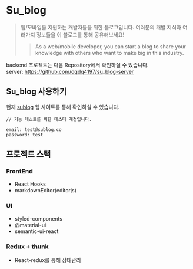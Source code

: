 # Su_blog
> 웹/모바일을 지원하는 개발자들을 위한 블로그입니다. 여러분의 개발 지식과 여러가지 정보들을 이 블로그를 통해 공유해보세요!
>> As a web/mobile developer, you can start a blog to share your knowledge with others who want to make big in this industry.

backend 프로젝트는 다음 Repository에서 확인하실 수 있습니다. <br/>
server: https://github.com/dqdq4197/su_blog-server 
## Su_blog 사용하기

현재 [sublog](http://www.sublog.co) 웹 사이트를 통해 확인하실 수 있습니다. 
```
// 기능 테스트를 위한 테스터 계정입니다.

email: test@sublog.co
password: test
```

## 프로젝트 스택

### FrontEnd
- React Hooks
- markdownEditor(editorjs)

### UI  
+ styled-components
+ @material-ui
+ semantic-ui-react

### Redux + thunk
- React-redux를 통해 상태관리 